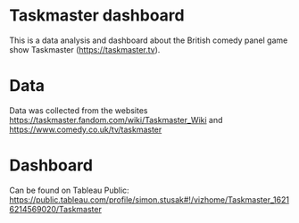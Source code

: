 # Taskmaster dashboard
This is a data analysis and dashboard about the British comedy panel game show Taskmaster (https://taskmaster.tv).

# Data
Data was collected from the websites https://taskmaster.fandom.com/wiki/Taskmaster_Wiki and https://www.comedy.co.uk/tv/taskmaster

# Dashboard
Can be found on Tableau Public: https://public.tableau.com/profile/simon.stusak#!/vizhome/Taskmaster_16216214569020/Taskmaster
